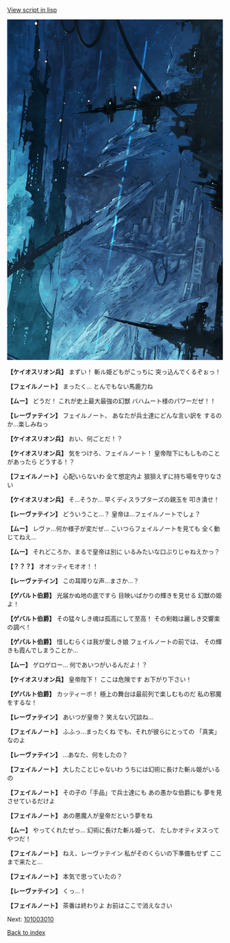 [View script in lisp](../scripts/101002060.txt)

![underground_world_1.png](../images/backgrounds/underground_world_1.png)

**【ケイオスリオン兵】**
まずい！
斬ル姫どもがこっちに
突っ込んでくるぞぉっ！

**【フェイルノート】**
まったく…
とんでもない馬鹿力ね

**【ムー】**
どうだ！
これが史上最大最強の幻獣
バハムート様のパワーだぜ！！

**【レーヴァテイン】**
フェイルノート、
あなたが兵士達にどんな言い訳を
するのか…楽しみねっ

**【ケイオスリオン兵】**
おい、何ごとだ！？

**【ケイオスリオン兵】**
気をつけろ、フェイルノート！
皇帝陛下にもしものことがあったら
どうする！？

**【フェイルノート】**
心配いらないわ
全て想定内よ
狼狽えずに持ち場を守りなさい

**【ケイオスリオン兵】**
そ…そうか…
早くディスラプターズの親玉を
叩き潰せ！

**【レーヴァテイン】**
どういうこと…？
皇帝は…フェイルノートでしょ？

**【ムー】**
レヴァ…何か様子が変だぜ…
こいつらフェイルノートを見ても
全く動じてねえ…

**【ムー】**
それどころか、まるで皇帝は別に
いるみたいな口ぶりじゃねえかっ？

**【？？？】**
オオッティモオオ！！

**【レーヴァテイン】**
この耳障りな声…まさか…？

**【ゲバルト伯爵】**
光届かぬ地の底ですら
目映いばかりの輝きを見せる
幻獣の姫よ！

**【ゲバルト伯爵】**
その猛々しき魂は孤高にして至高！
その剣戟は麗しき交響楽の調べ！

**【ゲバルト伯爵】**
惜しむらくは我が愛しき娘
フェイルノートの前では、
その輝きも霞んでしまうことか…

**【ムー】**
ゲロゲロー…
何であいつがいるんだよ！？

**【ケイオスリオン兵】**
皇帝陛下！
ここは危険です
お下がり下さい！

**【ゲバルト伯爵】**
カッティーボ！
極上の舞台は最前列で楽しむものだ
私の邪魔をするな！

**【レーヴァテイン】**
あいつが皇帝？
笑えない冗談ね…

**【フェイルノート】**
ふふっ…まったくね
でも、それが彼らにとっての
「真実」なのよ

**【レーヴァテイン】**
…あなた、何をしたの？

**【フェイルノート】**
大したことじゃないわ
うちには幻術に長けた斬ル姫がいるの

**【フェイルノート】**
その子の「手品」で兵士達にも
あの愚かな伯爵にも
夢を見させているだけよ

**【フェイルノート】**
あの悪魔人が皇帝だという夢をね

**【ムー】**
やってくれたぜっ…
幻術に長けた斬ル姫って、
たしかオティヌスってやつだ！

**【フェイルノート】**
ねえ、レーヴァテイン
私がそのくらいの下準備もせず
ここまで来たと…

**【フェイルノート】**
本気で思っていたの？

**【レーヴァテイン】**
くっ…！

**【フェイルノート】**
茶番は終わりよ
お前はここで消えなさい

Next: [101003010](101003010.md)

[Back to index](index.md)
